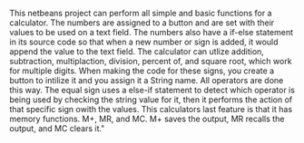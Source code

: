This netbeans project can perform all simple and basic functions for a calculator. The numbers are assigned to a button and are set with their values to be used on a text field. The numbers also have a if-else statement in its source code so that when a new number or sign is added, it would append the value to the text field. The calculator can utlize addition, subtraction, multiplaction, division, percent of, and square root, which work for multiple digits. When making the code for these signs, you create a button to intilize it and you assign it a String name. All operators are done this way. The equal sign uses a else-if statement to detect which operator is being used by checking the string value for it, then it performs the action of that specific sign owith the values. This calculators last feature is that it has memory functions. M+, MR, and MC. M+ saves the output, MR recalls the output, and MC clears it."                                                                                           
